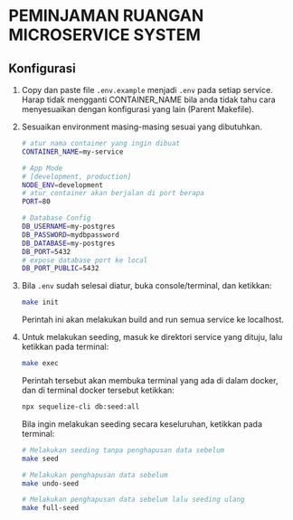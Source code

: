 # PEMINJAMAN RUANGAN MICROSERVICE SYSTEM

## Konfigurasi

1.  Copy dan paste file `.env.example` menjadi `.env` pada setiap service. Harap tidak mengganti CONTAINER_NAME bila anda tidak tahu cara menyesuaikan dengan konfigurasi yang lain (Parent Makefile).

2.  Sesuaikan environment masing-masing sesuai yang dibutuhkan.

    ```sh
    # atur nama container yang ingin dibuat
    CONTAINER_NAME=my-service

    # App Mode
    # [development, production]
    NODE_ENV=development
    # atur container akan berjalan di port berapa
    PORT=80

    # Database Config
    DB_USERNAME=my-postgres
    DB_PASSWORD=mydbpassword
    DB_DATABASE=my-postgres
    DB_PORT=5432
    # expose database port ke local
    DB_PORT_PUBLIC=5432
    ```

3.  Bila `.env` sudah selesai diatur, buka console/terminal, dan ketikkan:

    ```sh
    make init
    ```

    Perintah ini akan melakukan build and run semua service ke localhost.

4.  Untuk melakukan seeding, masuk ke direktori service yang dituju, lalu ketikkan pada terminal:

    ```sh
    make exec
    ```

    Perintah tersebut akan membuka terminal yang ada di dalam docker, dan di terminal docker tersebut ketikkan:

    ```sh
    npx sequelize-cli db:seed:all
    ```

    Bila ingin melakukan seeding secara keseluruhan, ketikkan pada terminal:

    ```sh
    # Melakukan seeding tanpa penghapusan data sebelum
    make seed

    # Melakukan penghapusan data sebelum
    make undo-seed

    # Melakukan penghapusan data sebelum lalu seeding ulang
    make full-seed
    ```
